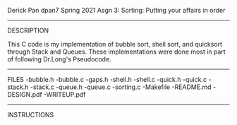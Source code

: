 Derick Pan
dpan7
Spring 2021
Asgn 3: Sorting: Putting your affairs in order

--------------------------------
DESCRIPTION

This C code is my implementation of bubble sort, shell sort, and quicksort through Stack and Queues. These implementations were done most in part of following Dr.Long's Pseudocode.


--------------------------------
FILES
-bubble.h 
-bubble.c
-gaps.h
-shell.h
-shell.c
-quick.h
-quick.c
-stack.h
-stack.c
-queue.h
-queue.c
-sorting.c
-Makefile
-README.md
-DESIGN.pdf
-WRITEUP.pdf

---------------------------------
INSTRUCTIONS

